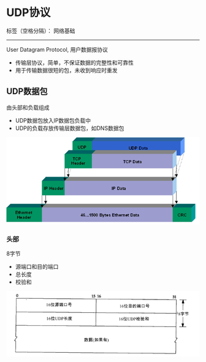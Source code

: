 # UDP协议

标签（空格分隔）： 网络基础

---

User Datagram Protocol, 用户数据报协议

* 传输层协议，简单，不保证数据的完整性和可靠性
* 用于传输数据很短的包，未收到响应时重发

## UDP数据包

由头部和负载组成

* UDP数据包放入IP数据包负载中
* UDP的负载存放传输层数据包，如DNS数据包

![IP数据包](https://raw.githubusercontent.com/wchaochao/images/master/gitbook-network-base/tcp-package.png)

### 头部

8字节

* 源端口和目的端口
* 总长度
* 校验和

![UDP头部](https://raw.githubusercontent.com/wchaochao/images/master/gitbook-network-base/udp-header.png)
